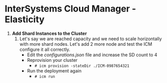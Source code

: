 # InterSystems Cloud Manager - Elasticity

1. **Add Shard Instances to the Cluster**
    1. Let's say we are reached capacity and we need to scale horizontally with more shard nodes. Let's add 2 more node and test the ICM configure it all correctly.
    	* Edit the *configurations.json* file and increase the SD count to 4
    	* Reprovision your cluster
    		- ```# icm provision -stateDir ./ICM-0987654321```
    	* Run the deployment again
    		- ```# icm run```


